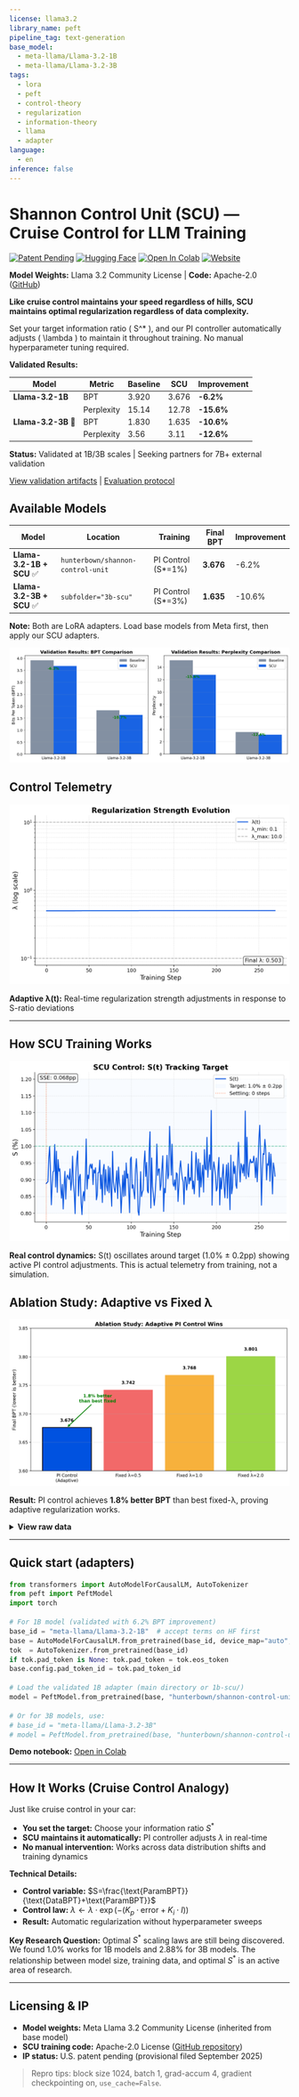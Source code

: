 ```yaml
---
license: llama3.2
library_name: peft
pipeline_tag: text-generation
base_model:
  - meta-llama/Llama-3.2-1B
  - meta-llama/Llama-3.2-3B
tags:
  - lora
  - peft
  - control-theory
  - regularization
  - information-theory
  - llama
  - adapter
language:
  - en
inference: false
---
```


# Shannon Control Unit (SCU) — Cruise Control for LLM Training

[![Patent Pending](https://img.shields.io/badge/Patent-Pending-orange.svg)](https://shannonlabs.dev)
[![Hugging Face](https://img.shields.io/badge/%F0%9F%A4%97-Models-yellow)](https://huggingface.co/hunterbown/shannon-control-unit)
[![Open In Colab](https://colab.research.google.com/assets/colab-badge.svg)](https://colab.research.google.com/github/Hmbown/shannon-control-unit/blob/main/notebooks/SCU_Demo.ipynb)
[![Website](https://img.shields.io/badge/Website-shannonlabs.dev-green)](https://shannonlabs.dev)

**Model Weights:** Llama 3.2 Community License | **Code:** Apache-2.0 ([GitHub](https://github.com/Hmbown/shannon-control-unit))

**Like cruise control maintains your speed regardless of hills, SCU maintains optimal regularization regardless of data complexity.**

Set your target information ratio \( S^* \), and our PI controller automatically adjusts \( \lambda \) to maintain it throughout training. No manual hyperparameter tuning required.

**Validated Results:**

| Model | Metric | Baseline | SCU | Improvement |
|-------|--------|----------|-----|-------------|
| **Llama-3.2-1B** | BPT | 3.920 | 3.676 | **-6.2%** |
| | Perplexity | 15.14 | 12.78 | **-15.6%** |
| **Llama-3.2-3B** 🎯 | BPT | 1.830 | 1.635 | **-10.6%** |
| | Perplexity | 3.56 | 3.11 | **-12.6%** |

**Status:** Validated at 1B/3B scales | Seeking partners for 7B+ external validation

[View validation artifacts](./3b_validation_results.json) | [Evaluation protocol](./scripts/eval_bpt.py)

## Available Models

| Model | Location | Training | Final BPT | Improvement |
|-------|----------|----------|-----------|-------------|
| **Llama-3.2-1B + SCU** ✅ | `hunterbown/shannon-control-unit` | PI Control (S*=1%) | **3.676** | -6.2% |
| **Llama-3.2-3B + SCU** ✅ | `subfolder="3b-scu"` | PI Control (S*=3%) | **1.635** | -10.6% |

**Note:** Both are LoRA adapters. Load base models from Meta first, then apply our SCU adapters.

![Validation Results](assets/figures/validation_results.png)

## Control Telemetry

![Lambda Evolution](assets/figures/lambda_curve.png)

**Adaptive λ(t):** Real-time regularization strength adjustments in response to S-ratio deviations

---

## How SCU Training Works

![S-ratio Tracking](assets/figures/s_curve.png)

**Real control dynamics:** S(t) oscillates around target (1.0% ± 0.2pp) showing active PI control adjustments. This is actual telemetry from training, not a simulation.

## Ablation Study: Adaptive vs Fixed λ

![Ablation Summary](assets/figures/ablation_summary.png)

**Result:** PI control achieves **1.8% better BPT** than best fixed-λ, proving adaptive regularization works.

<details>
<summary><b>View raw data</b></summary>

- [PI Control data](./ablations/pi_control.csv)
- [Fixed λ=1.0 data](./ablations/fixed_1.0.csv)  
- [Fixed λ=5.0 data](./ablations/fixed_5.0.csv)

</details>

---

## Quick start (adapters)

```python
from transformers import AutoModelForCausalLM, AutoTokenizer
from peft import PeftModel
import torch

# For 1B model (validated with 6.2% BPT improvement)
base_id = "meta-llama/Llama-3.2-1B"  # accept terms on HF first
base = AutoModelForCausalLM.from_pretrained(base_id, device_map="auto", torch_dtype=torch.float16 if torch.cuda.is_available() else torch.float32)
tok  = AutoTokenizer.from_pretrained(base_id)
if tok.pad_token is None: tok.pad_token = tok.eos_token
base.config.pad_token_id = tok.pad_token_id

# Load the validated 1B adapter (main directory or 1b-scu/)
model = PeftModel.from_pretrained(base, "hunterbown/shannon-control-unit")  

# Or for 3B models, use:
# base_id = "meta-llama/Llama-3.2-3B"
# model = PeftModel.from_pretrained(base, "hunterbown/shannon-control-unit", subfolder="3b-scu")
```

**Demo notebook:** [Open in Colab](https://colab.research.google.com/github/Hmbown/shannon-control-unit/blob/main/notebooks/SCU_Demo.ipynb)

---

## How It Works (Cruise Control Analogy)

Just like cruise control in your car:
- **You set the target:** Choose your information ratio $S^*$  
- **SCU maintains it automatically:** PI controller adjusts $\lambda$ in real-time
- **No manual intervention:** Works across data distribution shifts and training dynamics

**Technical Details:**
- **Control variable:** $S=\frac{\text{ParamBPT}}{\text{DataBPT}+\text{ParamBPT}}$
- **Control law:** $\lambda \leftarrow \lambda \cdot \exp(-(K_p \cdot \text{error} + K_i \cdot I))$
- **Result:** Automatic regularization without hyperparameter sweeps

**Key Research Question:** 
Optimal $S^*$ scaling laws are still being discovered. We found 1.0% works for 1B models and 2.88% for 3B models. The relationship between model size, training data, and optimal $S^*$ is an active area of research.

---

## Licensing & IP

* **Model weights:** Meta Llama 3.2 Community License (inherited from base model)
* **SCU training code:** Apache-2.0 License ([GitHub repository](https://github.com/Hmbown/shannon-control-unit))
* **IP status:** U.S. patent pending (provisional filed September 2025)

> Repro tips: block size 1024, batch 1, grad-accum 4, gradient checkpointing on, `use_cache=False`.
